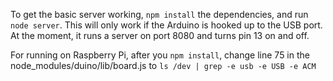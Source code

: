 To get the basic server working, `npm install` the dependencies, and run `node server`. This will only work if the Arduino is hooked up to the USB port. At the moment, it runs a server on port 8080 and turns pin 13 on and off.

For running on Raspberry Pi, after you `npm install`, change line 75 in the node_modules/duino/lib/board.js to `ls /dev | grep -e usb -e USB -e ACM`

